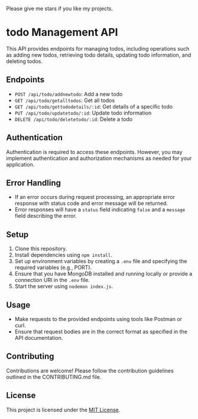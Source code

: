 Please give me stars if you like my projects.

# todo Management API

This API provides endpoints for managing todos, including operations such as adding new todos, retrieving todo details, updating todo information, and deleting todos.

## Endpoints

- `POST /api/todo/addnewtodo`: Add a new todo
- `GET /api/todo/getalltodos`: Get all todos
- `GET /api/todo/gettododetails/:id`: Get details of a specific todo
- `PUT /api/todo/updatetodo/:id`: Update todo information
- `DELETE /api/todo/deletetodo/:id`: Delete a todo

## Authentication

Authentication is required to access these endpoints. However, you may implement authentication and authorization mechanisms as needed for your application.

## Error Handling

- If an error occurs during request processing, an appropriate error response with status code and error message will be returned.
- Error responses will have a `status` field indicating `false` and a `message` field describing the error.

## Setup

1. Clone this repository.
2. Install dependencies using `npm install`.
3. Set up environment variables by creating a `.env` file and specifying the required variables (e.g., PORT).
4. Ensure that you have MongoDB installed and running locally or provide a connection URI in the `.env` file.
5. Start the server using `nodemon index.js`.

## Usage

- Make requests to the provided endpoints using tools like Postman or curl.
- Ensure that request bodies are in the correct format as specified in the API documentation.

## Contributing

Contributions are welcome! Please follow the contribution guidelines outlined in the CONTRIBUTING.md file.

## License

This project is licensed under the [MIT License](LICENSE).
